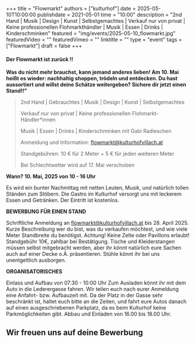 +++
title = "Flowmarkt"
authors = ["kulturhof"]
date = 2025-05-10T10:00:00
publishdate = 2021-05-01
time = "10:00"
description = "2nd Hand | Musik | Design | Kunst | Selbstgemachtes | Verkauf nur von privat | Keine professionellen Flohmarkthändler | Musik | Essen | Drinks | Kinderschminken"
featured = "img/events/2025-05-10_flowmarkt.jpg"
featuredVideo = ""
featuredVimeo = ""
linktitle = ""
type = "event"
tags = ["Flowmarkt"]
draft = false
+++


#### Der Flowmarkt ist zurück !!  

**Was du nicht mehr brauchst, kann jemand anderes lieben! Am 10. Mai heißt es wieder: nachhaltig shoppen, trödeln und entdecken. Du hast aussortiert und willst deine Schätze weitergeben? Sichere dir jetzt einen Stand!!"**

>2nd Hand | Gebrauchtes | Musik | Design | Kunst | Selbstgemachtes
>
>Verkauf nur von privat | Keine professionellen Flohmarkt-Händler\*innen 
>
>Musik | Essen | Drinks | Kinderschminken mit Gabi Radieschen 
>
>Anmeldung und Information: flowmarkt@kulturhofvillach.at
>
>Standgebühren: 10 € für 2 Meter + 5 € für jeden weiteren Meter
>
>Bei Schlechtwetter wird auf 17. Mai verschoben

**Wann? 10. Mai, 2025 von 10 - 16 Uhr**

Es wird ein bunter Nachmittag mit netten Leuten, Musik, und natürlich tollen Ständen zum Stöbern. Die Gastro im Kulturhof versorgt uns mit leckerem Essen und Getränken.
Der Eintritt ist kostenlos.


**BEWERBUNG FÜR EINEN STAND**

Schriftliche Anmeldung an flowmarkt@kulturhofvillach.at bis 28. April 2025. 
Kurze Beschreibung wer du bist, was du verkaufen möchtest, und wie viele Meter Standbreite du benötigst. Achtung! Keine Zelte oder Pavillons erlaubt! 
Standgebühr 10€, zahlbar bei Bestätigung. 
Tische und Kleiderstangen müssen selbst mitgebracht werden, aber ihr könnt natürlich eure Sachen auch auf einer Decke o.Ä. präsentieren. Stühle könnt ihr bei uns unentgeltlich ausborgen. 


**ORGANISATORISCHES**

Einlass und Aufbau von 07:30 - 10:00 Uhr
Zum Ausladen könnt ihr mit dem Auto in die Lederergasse fahren. Wir teilen euch nach eurer Anmeldung eine Anfahrt- bzw. Aufbauzeit mit.
Da der Platz in der Gasse sehr beschränkt ist, haltet euch bitte an die Zeiten, und fahrt eure Autos danach auf einen ausgeschriebenen Parkplatz, da es beim Kulturhof keine Parkmöglichkeiten gibt. 
Abbau und Einladen von 16.00 bis 18.00 Uhr.

## Wir freuen uns auf deine Bewerbung

